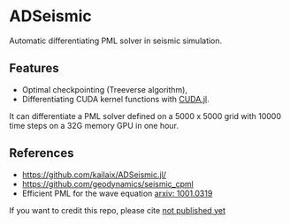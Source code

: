 # ADSeismic

Automatic differentiating PML solver in seismic simulation.

## Features

* Optimal checkpointing (Treeverse algorithm),
* Differentiating CUDA kernel functions with [CUDA.jl](https://github.com/JuliaGPU/CUDA.jl).

It can differentiate a PML solver defined on a 5000 x 5000 grid with 10000 time steps on a 32G memory GPU in one hour.

## References

* https://github.com/kailaix/ADSeismic.jl/
* https://github.com/geodynamics/seismic_cpml
* Efficient PML for the wave equation [arxiv: 1001.0319](https://arxiv.org/abs/1001.0319)

If you want to credit this repo, please cite
[not published yet]()
